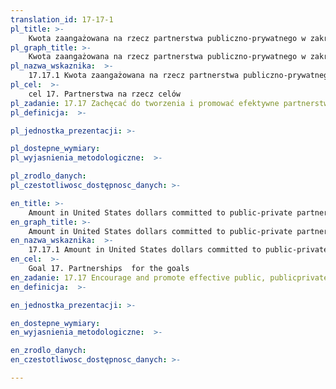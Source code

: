 ```yaml
---
translation_id: 17-17-1
pl_title: >-
    Kwota zaangażowana na rzecz partnerstwa publiczno-prywatnego w zakresie infrastruktury (w USD)
pl_graph_title: >-
    Kwota zaangażowana na rzecz partnerstwa publiczno-prywatnego w zakresie infrastruktury (w USD)
pl_nazwa_wskaznika:  >-
    17.17.1 Kwota zaangażowana na rzecz partnerstwa publiczno-prywatnego w zakresie infrastruktury (w USD)
pl_cel:  >-
    cel 17. Partnerstwa na rzecz celów
pl_zadanie: 17.17 Zachęcać do tworzenia i promować efektywne partnerstwa publiczne, publiczno – prywatne i z udziałem społeczeństwa obywatelskiego, budowane na doświadczeniu i niezbędnych strategiach partnerstwa
pl_definicja:  >-

pl_jednostka_prezentacji: >-

pl_dostepne_wymiary:
pl_wyjasnienia_metodologiczne:  >-

pl_zrodlo_danych:
pl_czestotliwosc_dostępnosc_danych: >-

en_title: >-
    Amount in United States dollars committed to public-private partnerships for infrastructure
en_graph_title: >-
    Amount in United States dollars committed to public-private partnerships for infrastructure
en_nazwa_wskaznika:  >-
    17.17.1 Amount in United States dollars committed to public-private partnerships for infrastructure
en_cel:  >-
    Goal 17. Partnerships  for the goals
en_zadanie: 17.17 Encourage and promote effective public, publicprivate and civil society partnerships, building on the experience and resourcing strategies of partnerships
en_definicja:  >-

en_jednostka_prezentacji: >-

en_dostepne_wymiary:
en_wyjasnienia_metodologiczne:  >-

en_zrodlo_danych:
en_czestotliwosc_dostępnosc_danych: >-

---
```

